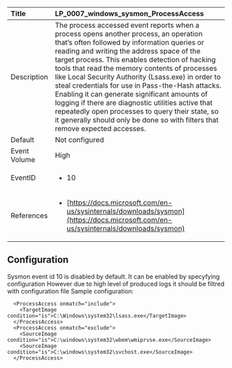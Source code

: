 | Title          | LP_0007_windows_sysmon_ProcessAccess                                                                     |
|:---------------|:--------------------------------------------------------------------------------|
| Description    | The process accessed event reports when a process opens another process,  an operation that’s often followed by information queries or reading and writing the address  space of the target process. This enables detection of hacking tools that read the memory  contents of processes like Local Security Authority (Lsass.exe) in order to steal credentials for use in Pass-the-Hash  attacks. Enabling it can generate significant amounts of logging if there are diagnostic utilities active  that repeatedly open processes to query their state, so it generally should only be done so with filters  that remove expected accesses.                                                               |
| Default        | Not configured                                                                   |
| Event Volume   | High                                                                    |
| EventID        | <ul><li>10</li></ul>         |
| References     | <ul><li>[https://docs.microsoft.com/en-us/sysinternals/downloads/sysmon](https://docs.microsoft.com/en-us/sysinternals/downloads/sysmon)</li></ul> |



## Configuration

Sysmon event id 10 is disabled by default. 
It can be enabled by specyfying configuration
However due to high level of produced logs it should be filtred with configuration file
Sample configuration:
```
  <ProcessAccess onmatch="include">
    <TargetImage condition="is">C:\Windows\system32\lsass.exe</TargetImage>
  </ProcessAccess>
  <ProcessAccess onmatch="exclude">
    <SourceImage condition="is">C:\windows\system32\wbem\wmiprvse.exe</SourceImage>
    <SourceImage condition="is">C:\windows\system32\svchost.exe</SourceImage>
  </ProcessAccess>
```


